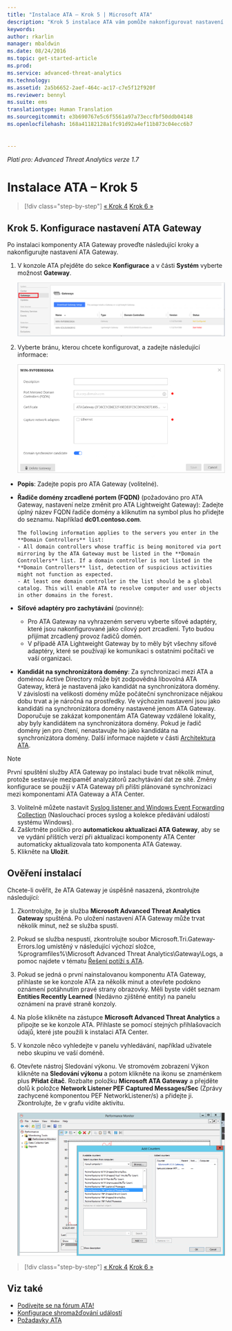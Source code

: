 ```yaml
---
title: "Instalace ATA – Krok 5 | Microsoft ATA"
description: "Krok 5 instalace ATA vám pomůže nakonfigurovat nastavení pro komponentu ATA Gateway."
keywords: 
author: rkarlin
manager: mbaldwin
ms.date: 08/24/2016
ms.topic: get-started-article
ms.prod: 
ms.service: advanced-threat-analytics
ms.technology: 
ms.assetid: 2a5b6652-2aef-464c-ac17-c7e5f12f920f
ms.reviewer: bennyl
ms.suite: ems
translationtype: Human Translation
ms.sourcegitcommit: e3b690767e5c6f5561a97a73eccfbf50ddb04148
ms.openlocfilehash: 168a41182128a1fc91d92a4ef11b873c04ecc6b7


---
```


*Platí pro: Advanced Threat Analytics verze 1.7*



# Instalace ATA – Krok 5

>[!div class="step-by-step"]
[« Krok 4](install-ata-step4.md)
[Krok 6 »](install-ata-step6.md)


## Krok 5. Konfigurace nastavení ATA Gateway
Po instalaci komponenty ATA Gateway proveďte následující kroky a nakonfigurujte nastavení ATA Gateway.

1.  V konzole ATA přejděte do sekce **Konfigurace** a v části **Systém** vyberte možnost **Gateway**.
   
     ![Obrázek konfigurace nastavení brány](media/ATA-Gateways-config-1.png)


2.  Vyberte bránu, kterou chcete konfigurovat, a zadejte následující informace:

    ![Obrázek konfigurace nastavení brány](media/ATA-Gateways-config-2.png)

  - **Popis**: Zadejte popis pro ATA Gateway (volitelné).
  - **Řadiče domény zrcadlené portem (FQDN)** (požadováno pro ATA Gateway, nastavení nelze změnit pro ATA Lightweight Gateway): Zadejte úplný název FQDN řadiče domény a kliknutím na symbol plus ho přidejte do seznamu. Například **dc01.contoso.com**.

        The following information applies to the servers you enter in the **Domain Controllers** list:
        - All domain controllers whose traffic is being monitored via port mirroring by the ATA Gateway must be listed in the **Domain Controllers** list. If a domain controller is not listed in the **Domain Controllers** list, detection of suspicious activities might not function as expected.
        - At least one domain controller in the list should be a global catalog. This will enable ATA to resolve computer and user objects in other domains in the forest.

- **Síťové adaptéry pro zachytávání** (povinné):
  - Pro ATA Gateway na vyhrazeném serveru vyberte síťové adaptéry, které jsou nakonfigurované jako cílový port zrcadlení. Tyto budou přijímat zrcadlený provoz řadičů domén.
  - V případě ATA Lightweight Gateway by to měly být všechny síťové adaptéry, které se používají ke komunikaci s ostatními počítači ve vaší organizaci.


 - **Kandidát na synchronizátora domény**: Za synchronizaci mezi ATA a doménou Active Directory může být zodpovědná libovolná ATA Gateway, která je nastavená jako kandidát na synchronizátora domény. V závislosti na velikosti domény může počáteční synchronizace nějakou dobu trvat a je náročná na prostředky. Ve výchozím nastavení jsou jako kandidáti na synchronizátora domény nastavené jenom ATA Gateway.
   Doporučuje se zakázat komponentám ATA Gateway vzdálené lokality, aby byly kandidátem na synchronizátora domény.
   Pokud je řadič domény jen pro čtení, nenastavujte ho jako kandidáta na synchronizátora domény. Další informace najdete v části [Architektura ATA](/advanced-threat-analytics/plan-design/ata-architecture#ata-lightweight-gateway-features).

> [!NOTE] 
> První spuštění služby ATA Gateway po instalaci bude trvat několik minut, protože sestavuje mezipaměť analyzátorů zachytávání dat ze sítě.
> Změny konfigurace se použijí v ATA Gateway při příští plánované synchronizaci mezi komponentami ATA Gateway a ATA Center.

3. Volitelně můžete nastavit [Syslog listener and Windows Event Forwarding Collection](configure-event-collection.md) (Naslouchací proces syslog a kolekce předávání událostí systému Windows). 
4. Zaškrtněte políčko pro **automatickou aktualizaci ATA Gateway**, aby se ve vydání příštích verzí při aktualizaci komponenty ATA Center automaticky aktualizovala tato komponenta ATA Gateway.
3. Klikněte na **Uložit**.


## Ověření instalací
Chcete-li ověřit, že ATA Gateway je úspěšně nasazená, zkontrolujte následující:

1.  Zkontrolujte, že je služba **Microsoft Advanced Threat Analytics Gateway** spuštěná. Po uložení nastavení ATA Gateway může trvat několik minut, než se služba spustí.

2.  Pokud se služba nespustí, zkontrolujte soubor Microsoft.Tri.Gateway-Errors.log umístěný v následující výchozí složce, %programfiles%\Microsoft Advanced Threat Analytics\Gateway\Logs, a pomoc najdete v tématu [Řešení potíží s ATA](/advanced-threat-analytics/troubleshoot/troubleshooting-ata-known-errors).

3.  Pokud se jedná o první nainstalovanou komponentu ATA Gateway, přihlaste se ke konzole ATA za několik minut a otevřete podokno oznámení potáhnutím pravé strany obrazovky. Měli byste vidět seznam **Entities Recently Learned** (Nedávno zjištěné entity) na panelu oznámení na pravé straně konzoly.

4.  Na ploše klikněte na zástupce **Microsoft Advanced Threat Analytics** a připojte se ke konzole ATA. Přihlaste se pomocí stejných přihlašovacích údajů, které jste použili k instalaci ATA Center.
5.  V konzole něco vyhledejte v panelu vyhledávání, například uživatele nebo skupinu ve vaší doméně.
6.  Otevřete nástroj Sledování výkonu. Ve stromovém zobrazení Výkon klikněte na **Sledování výkonu** a potom klikněte na ikonu se znaménkem plus **Přidat čítač**. Rozbalte položku **Microsoft ATA Gateway** a přejděte dolů k položce **Network Listener PEF Captured Messages/Sec** (Zprávy zachycené komponentou PEF NetworkListener/s) a přidejte ji. Zkontrolujte, že v grafu vidíte aktivitu.

    ![Obrázek přidání čítačů výkonu](media/ATA-performance-monitoring-add-counters.png)


>[!div class="step-by-step"]
[« Krok 4](install-ata-step4.md)
[Krok 6 »](install-ata-step6.md)

## Viz také

- [Podívejte se na fórum ATA!](https://social.technet.microsoft.com/Forums/security/home?forum=mata)
- [Konfigurace shromažďování událostí](configure-event-collection.md)
- [Požadavky ATA](/advanced-threat-analytics/plan-design/ata-prerequisites)




<!--HONumber=Aug16_HO5-->


